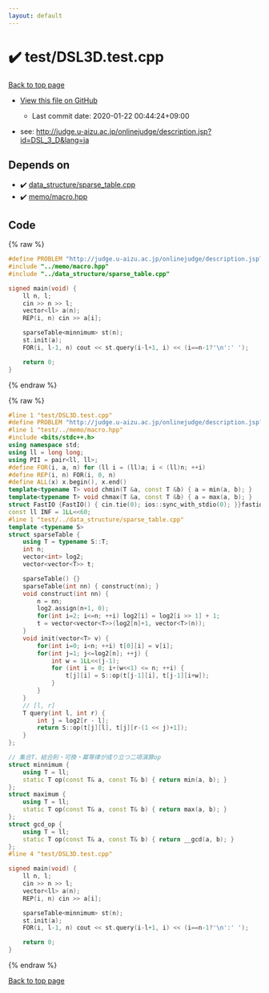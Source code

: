 ```yaml
---
layout: default
---
```


<!-- mathjax config similar to math.stackexchange -->
<script type="text/javascript" async
  src="https://cdnjs.cloudflare.com/ajax/libs/mathjax/2.7.5/MathJax.js?config=TeX-MML-AM_CHTML">
</script>
<script type="text/x-mathjax-config">
  MathJax.Hub.Config({
    TeX: { equationNumbers: { autoNumber: "AMS" }},
    tex2jax: {
      inlineMath: [ ['$','$'] ],
      processEscapes: true
    },
    "HTML-CSS": { matchFontHeight: false },
    displayAlign: "left",
    displayIndent: "2em"
  });
</script>

<script type="text/javascript" src="https://cdnjs.cloudflare.com/ajax/libs/jquery/3.4.1/jquery.min.js"></script>
<script src="https://cdn.jsdelivr.net/npm/jquery-balloon-js@1.1.2/jquery.balloon.min.js" integrity="sha256-ZEYs9VrgAeNuPvs15E39OsyOJaIkXEEt10fzxJ20+2I=" crossorigin="anonymous"></script>
<script type="text/javascript" src="../../assets/js/copy-button.js"></script>
<link rel="stylesheet" href="../../assets/css/copy-button.css" />


# :heavy_check_mark: test/DSL3D.test.cpp

<a href="../../index.html">Back to top page</a>

* <a href="{{ site.github.repository_url }}/blob/master/test/DSL3D.test.cpp">View this file on GitHub</a>
    - Last commit date: 2020-01-22 00:44:24+09:00


* see: <a href="http://judge.u-aizu.ac.jp/onlinejudge/description.jsp?id=DSL_3_D&lang=ja">http://judge.u-aizu.ac.jp/onlinejudge/description.jsp?id=DSL_3_D&lang=ja</a>


## Depends on

* :heavy_check_mark: <a href="../../library/data_structure/sparse_table.cpp.html">data_structure/sparse_table.cpp</a>
* :heavy_check_mark: <a href="../../library/memo/macro.hpp.html">memo/macro.hpp</a>


## Code

<a id="unbundled"></a>
{% raw %}
```cpp
#define PROBLEM "http://judge.u-aizu.ac.jp/onlinejudge/description.jsp?id=DSL_3_D&lang=ja"
#include "../memo/macro.hpp"
#include "../data_structure/sparse_table.cpp"

signed main(void) {
    ll n, l;
    cin >> n >> l;
    vector<ll> a(n);
    REP(i, n) cin >> a[i];

    sparseTable<minnimum> st(n);
    st.init(a);
    FOR(i, l-1, n) cout << st.query(i-l+1, i) << (i==n-1?'\n':' ');

    return 0;
}
```
{% endraw %}

<a id="bundled"></a>
{% raw %}
```cpp
#line 1 "test/DSL3D.test.cpp"
#define PROBLEM "http://judge.u-aizu.ac.jp/onlinejudge/description.jsp?id=DSL_3_D&lang=ja"
#line 1 "test/../memo/macro.hpp"
#include <bits/stdc++.h>
using namespace std;
using ll = long long;
using PII = pair<ll, ll>;
#define FOR(i, a, n) for (ll i = (ll)a; i < (ll)n; ++i)
#define REP(i, n) FOR(i, 0, n)
#define ALL(x) x.begin(), x.end()
template<typename T> void chmin(T &a, const T &b) { a = min(a, b); }
template<typename T> void chmax(T &a, const T &b) { a = max(a, b); }
struct FastIO {FastIO() { cin.tie(0); ios::sync_with_stdio(0); }}fastiofastio;
const ll INF = 1LL<<60;
#line 1 "test/../data_structure/sparse_table.cpp"
template <typename S>
struct sparseTable {
    using T = typename S::T;
    int n;
    vector<int> log2;
    vector<vector<T>> t;

    sparseTable() {}
    sparseTable(int nn) { construct(nn); }
    void construct(int nn) {
        n = nn;
        log2.assign(n+1, 0);
        for(int i=2; i<=n; ++i) log2[i] = log2[i >> 1] + 1;
        t = vector<vector<T>>(log2[n]+1, vector<T>(n));
    }
    void init(vector<T> v) {
        for(int i=0; i<n; ++i) t[0][i] = v[i];
        for(int j=1; j<=log2[n]; ++j) {
            int w = 1LL<<(j-1);
            for (int i = 0; i+(w<<1) <= n; ++i) {
                t[j][i] = S::op(t[j-1][i], t[j-1][i+w]);
            }
        }
    }
    // [l, r]
    T query(int l, int r) {
        int j = log2[r - l];
        return S::op(t[j][l], t[j][r-(1 << j)+1]);
    }
};

// 集合T、結合則・可換・冪等律が成り立つ二項演算op
struct minnimum {
    using T = ll;
    static T op(const T& a, const T& b) { return min(a, b); }
};
struct maximum {
    using T = ll;
    static T op(const T& a, const T& b) { return max(a, b); }
};
struct gcd_op {
    using T = ll;
    static T op(const T& a, const T& b) { return __gcd(a, b); }
};
#line 4 "test/DSL3D.test.cpp"

signed main(void) {
    ll n, l;
    cin >> n >> l;
    vector<ll> a(n);
    REP(i, n) cin >> a[i];

    sparseTable<minnimum> st(n);
    st.init(a);
    FOR(i, l-1, n) cout << st.query(i-l+1, i) << (i==n-1?'\n':' ');

    return 0;
}

```
{% endraw %}

<a href="../../index.html">Back to top page</a>

